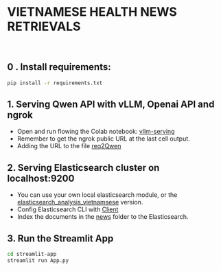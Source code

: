 # VIETNAMESE HEALTH NEWS RETRIEVALS
<br>

## 0 . Install requirements:
```bash
pip install -r requirements.txt
```

## 1. Serving Qwen API with vLLM, Openai API and ngrok
- Open and run flowing the Colab notebook: [vllm-serving](https://colab.research.google.com/drive/1k7CoJ-pxoizaGVsXZfkV7SScPOnj2etY?usp=sharing)
- Remember to get the ngrok public URL at the last cell output.
- Adding the URL to the file [req2Qwen](/streamlit-app/req2Qwen.py)

## 2. Serving Elasticsearch cluster on localhost:9200
- You can use your own local elasticsearch module, or the [elasticsearch_analysis_vietnamsese](https://github.com/duydo/elasticsearch-analysis-vietnamese) version.
- Config Elasticsearch CLI with [Client](/elastic-client/Client.py)
- Index the documents in the [news](/news) folder to the Elasticsearch.

## 3. Run the Streamlit App
```bash
cd streamlit-app
streamlit run App.py
```